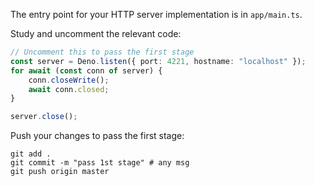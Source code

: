 The entry point for your HTTP server implementation is in `app/main.ts`.

Study and uncomment the relevant code: 

```typescript
// Uncomment this to pass the first stage
const server = Deno.listen({ port: 4221, hostname: "localhost" });
for await (const conn of server) {
    conn.closeWrite();
    await conn.closed;
}

server.close();
```

Push your changes to pass the first stage:

```
git add .
git commit -m "pass 1st stage" # any msg
git push origin master
```
